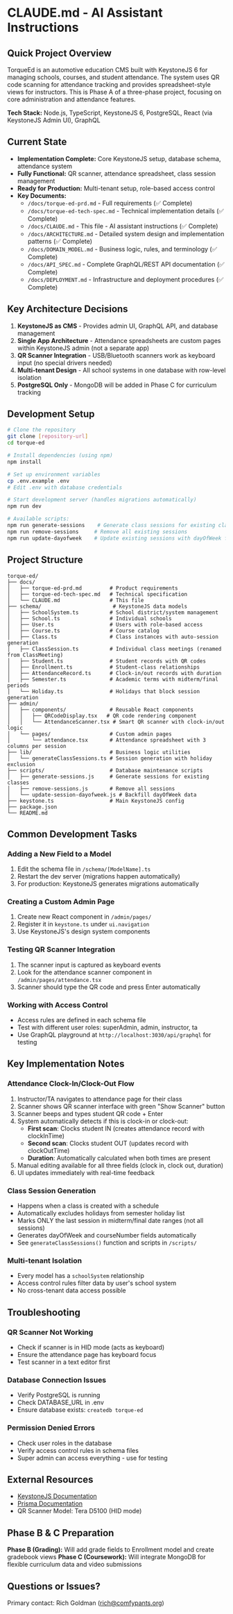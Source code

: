# CLAUDE.md - AI Assistant Instructions

## Quick Project Overview

TorqueEd is an automotive education CMS built with KeystoneJS 6 for managing schools, courses, and student attendance. The system uses QR code scanning for attendance tracking and provides spreadsheet-style views for instructors. This is Phase A of a three-phase project, focusing on core administration and attendance features.

**Tech Stack:** Node.js, TypeScript, KeystoneJS 6, PostgreSQL, React (via KeystoneJS Admin UI), GraphQL

## Current State

- **Implementation Complete:** Core KeystoneJS setup, database schema, attendance system
- **Fully Functional:** QR scanner, attendance spreadsheet, class session management
- **Ready for Production:** Multi-tenant setup, role-based access control
- **Key Documents:** 
  - `/docs/torque-ed-prd.md` - Full requirements (✅ Complete)
  - `/docs/torque-ed-tech-spec.md` - Technical implementation details (✅ Complete)
  - `/docs/CLAUDE.md` - This file - AI assistant instructions (✅ Complete)
  - `/docs/ARCHITECTURE.md` - Detailed system design and implementation patterns (✅ Complete)
  - `/docs/DOMAIN_MODEL.md` - Business logic, rules, and terminology (✅ Complete)
  - `/docs/API_SPEC.md` - Complete GraphQL/REST API documentation (✅ Complete)
  - `/docs/DEPLOYMENT.md` - Infrastructure and deployment procedures (✅ Complete)

## Key Architecture Decisions

1. **KeystoneJS as CMS** - Provides admin UI, GraphQL API, and database management
2. **Single App Architecture** - Attendance spreadsheets are custom pages within KeystoneJS admin (not a separate app)
3. **QR Scanner Integration** - USB/Bluetooth scanners work as keyboard input (no special drivers needed)
4. **Multi-tenant Design** - All school systems in one database with row-level isolation
5. **PostgreSQL Only** - MongoDB will be added in Phase C for curriculum tracking

## Development Setup

```bash
# Clone the repository
git clone [repository-url]
cd torque-ed

# Install dependencies (using npm)
npm install

# Set up environment variables
cp .env.example .env
# Edit .env with database credentials

# Start development server (handles migrations automatically)
npm run dev

# Available scripts:
npm run generate-sessions    # Generate class sessions for existing classes
npm run remove-sessions     # Remove all existing sessions
npm run update-dayofweek    # Update existing sessions with dayOfWeek field
```

## Project Structure

```
torque-ed/
├── docs/
│   ├── torque-ed-prd.md         # Product requirements
│   ├── torque-ed-tech-spec.md   # Technical specification
│   └── CLAUDE.md                # This file
├── schema/                       # KeystoneJS data models
│   ├── SchoolSystem.ts          # School district/system management
│   ├── School.ts                # Individual schools
│   ├── User.ts                  # Users with role-based access
│   ├── Course.ts                # Course catalog
│   ├── Class.ts                 # Class instances with auto-session generation
│   ├── ClassSession.ts          # Individual class meetings (renamed from ClassMeeting)
│   ├── Student.ts               # Student records with QR codes
│   ├── Enrollment.ts            # Student-class relationships
│   ├── AttendanceRecord.ts      # Clock-in/out records with duration
│   ├── Semester.ts              # Academic terms with midterm/final periods
│   └── Holiday.ts               # Holidays that block session generation
├── admin/
│   ├── components/              # Reusable React components
│   │   ├── QRCodeDisplay.tsx   # QR code rendering component
│   │   └── AttendanceScanner.tsx # Smart QR scanner with clock-in/out logic
│   └── pages/                   # Custom admin pages
│       └── attendance.tsx       # Attendance spreadsheet with 3 columns per session
├── lib/                         # Business logic utilities
│   └── generateClassSessions.ts # Session generation with holiday exclusion
├── scripts/                     # Database maintenance scripts
│   ├── generate-sessions.js     # Generate sessions for existing classes
│   ├── remove-sessions.js       # Remove all sessions
│   └── update-session-dayofweek.js # Backfill dayOfWeek data
├── keystone.ts                  # Main KeystoneJS config
├── package.json
└── README.md
```

## Common Development Tasks

### Adding a New Field to a Model
1. Edit the schema file in `/schema/[ModelName].ts`
2. Restart the dev server (migrations happen automatically)
3. For production: KeystoneJS generates migrations automatically

### Creating a Custom Admin Page
1. Create new React component in `/admin/pages/`
2. Register it in `keystone.ts` under `ui.navigation`
3. Use KeystoneJS's design system components

### Testing QR Scanner Integration
1. The scanner input is captured as keyboard events
2. Look for the attendance scanner component in `/admin/pages/attendance.tsx`
3. Scanner should type the QR code and press Enter automatically

### Working with Access Control
- Access rules are defined in each schema file
- Test with different user roles: superAdmin, admin, instructor, ta
- Use GraphQL playground at `http://localhost:3030/api/graphql` for testing

## Key Implementation Notes

### Attendance Clock-In/Clock-Out Flow
1. Instructor/TA navigates to attendance page for their class
2. Scanner shows QR scanner interface with green "Show Scanner" button
3. Scanner beeps and types student QR code + Enter
4. System automatically detects if this is clock-in or clock-out:
   - **First scan**: Clocks student IN (creates attendance record with clockInTime)
   - **Second scan**: Clocks student OUT (updates record with clockOutTime)
   - **Duration**: Automatically calculated when both times are present
5. Manual editing available for all three fields (clock in, clock out, duration)
6. UI updates immediately with real-time feedback

### Class Session Generation
- Happens when a class is created with a schedule
- Automatically excludes holidays from semester holiday list
- Marks ONLY the last session in midterm/final date ranges (not all sessions)
- Generates dayOfWeek and courseNumber fields automatically
- See `generateClassSessions()` function and scripts in `/scripts/`

### Multi-tenant Isolation
- Every model has a `schoolSystem` relationship
- Access control rules filter data by user's school system
- No cross-tenant data access possible

## Troubleshooting

### QR Scanner Not Working
- Check if scanner is in HID mode (acts as keyboard)
- Ensure the attendance page has keyboard focus
- Test scanner in a text editor first

### Database Connection Issues
- Verify PostgreSQL is running
- Check DATABASE_URL in .env
- Ensure database exists: `createdb torque-ed`

### Permission Denied Errors
- Check user roles in the database
- Verify access control rules in schema files
- Super admin can access everything - use for testing

## External Resources

- [KeystoneJS Documentation](https://keystonejs.com/)
- [Prisma Documentation](https://www.prisma.io/docs)
- QR Scanner Model: Tera D5100 (HID mode)

## Phase B & C Preparation

**Phase B (Grading):** Will add grade fields to Enrollment model and create gradebook views
**Phase C (Coursework):** Will integrate MongoDB for flexible curriculum data and video submissions

## Questions or Issues?

Primary contact: Rich Goldman (rich@comfypants.org)